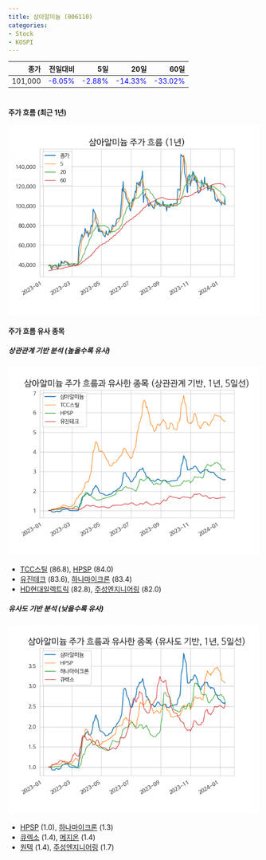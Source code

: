 ```yaml
---
title: 삼아알미늄 (006110)
categories:
- Stock
- KOSPI
---
```


|종가|전일대비|5일|20일|60일|
|---:|-------:|--:|---:|---:|
|101,000|<span style="color: blue">-6.05%</span>|<span style="color: blue">-2.88%</span>|<span style="color: blue">-14.33%</span>|<span style="color: blue">-33.02%</span>|

<!-- more -->
#
#### 주가 흐름 (최근 1년)
![006110](/assets/images/stock/006110.png)


#### 주가 흐름 유사 종목


##### 상관관계 기반 분석 (높을수록 유사)
![006110](/assets/images/stock/006110_corr.png)
- [TCC스틸](/002710/) (86.8), [HPSP](/403870/) (84.0)
- [유진테크](/084370/) (83.6), [하나마이크론](/067310/) (83.4)
- [HD현대일렉트릭](/267260/) (82.8), [주성엔지니어링](/036930/) (82.0)


##### 유사도 기반 분석 (낮을수록 유사)	
![006110](/assets/images/stock/006110_sim.png)
- [HPSP](/403870/) (1.0), [하나마이크론](/067310/) (1.3)
- [큐렉소](/060280/) (1.4), [메지온](/140410/) (1.4)
- [원텍](/336570/) (1.4), [주성엔지니어링](/036930/) (1.7)
